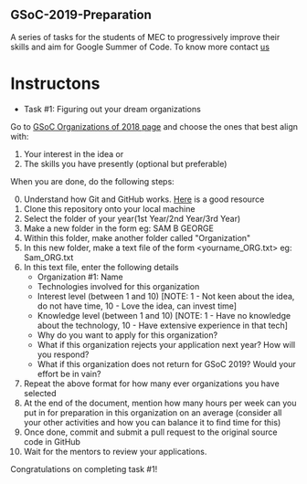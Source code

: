 ## GSoC-2019-Preparation
A series of tasks for the students of MEC to progressively improve their skills and aim for Google Summer of Code. To know more contact [us](t.me/Johnover_Board)

# Instructons
- Task #1: Figuring out your dream organizations
 
 Go to [GSoC Organizations of 2018 page](https://summerofcode.withgoogle.com/archive/2018/organizations/) and choose the ones that best align with:
1. Your interest in the idea or
2. The skills you have presently (optional but preferable)

When you are done, do the following steps:

0. Understand how Git and GitHub works. [Here](https://www.youtube.com/playlist?list=PLRqwX-V7Uu6ZF9C0YMKuns9sLDzK6zoiV) is a good resource
1. Clone this repository onto your local machine
2. Select the folder of your year(1st Year/2nd Year/3rd Year)
3. Make a new folder in the form <YOUR FULL NAME> eg: SAM B GEORGE
4. Within this folder, make another folder called "Organization"
5. In this new folder, make a text file of the form <yourname_ORG.txt> eg: Sam_ORG.txt
6. In this text file, enter the following details
    - Organization #1: Name
    - Technologies involved for this organization
    - Interest level (between 1 and 10) [NOTE: 1 - Not keen about the idea, do not have time, 10 - Love the idea, can invest time]
    - Knowledge level (between 1 and 10) [NOTE: 1 - Have no knowledge about the technology, 10 - Have extensive experience in that tech]
    - Why do you want to apply for this organization?
    - What if this organization rejects your application next year? How will you respond?
    - What if this organization does not return for GSoC 2019? Would your effort be in vain?
7. Repeat the above format for how many ever organizations you have selected
8. At the end of the document, mention how many hours per week can you put in for preparation in this organization on an average (consider all your other activities and how you can balance it to find time for this)
9. Once done, commit and submit a pull request to the original source code in GitHub
10. Wait for the mentors to review your applications.
  
  Congratulations on completing task #1!
  
